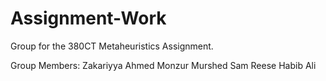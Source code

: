 # Assignment-Work
Group for the 380CT Metaheuristics Assignment.

Group Members:
Zakariyya Ahmed
Monzur Murshed
Sam Reese
Habib Ali
